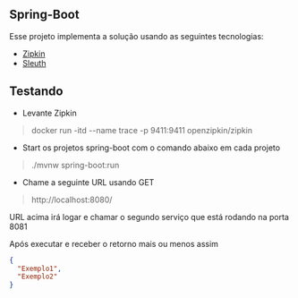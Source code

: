 ## Spring-Boot

Esse projeto implementa a solução usando as seguintes tecnologias:
 
- [Zipkin](https://zipkin.io/)
- [Sleuth](https://spring.io/projects/spring-cloud-sleuth)

## Testando

- Levante Zipkin

> docker run -itd --name trace -p 9411:9411 openzipkin/zipkin

- Start os projetos spring-boot com o comando abaixo em cada projeto

> ./mvnw spring-boot:run

- Chame a seguinte URL usando GET

> http://localhost:8080/

URL acima irá logar e chamar o segundo serviço que está rodando na porta 8081

Após executar e receber o retorno mais ou menos assim

```json
{
  "Exemplo1",
  "Exemplo2"
}
```
